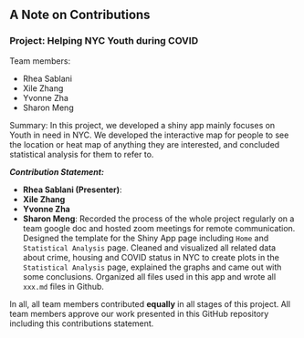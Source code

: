 ## A Note on Contributions

### Project: Helping NYC Youth during COVID

Team members: 
  - Rhea Sablani
  - Xile Zhang
  - Yvonne Zha
  - Sharon Meng

Summary: In this project, we developed a shiny app mainly focuses on Youth in need in NYC. We developed the interactive map for people to see the location or heat map of anything they are interested, and concluded statistical analysis for them to refer to.

***Contribution Statement:*** 
- **Rhea Sablani (Presenter)**: 
- **Xile Zhang**
- **Yvonne Zha**
- **Sharon Meng**: Recorded the process of the whole project regularly on a team google doc and hosted zoom meetings for remote communication. Designed the template for the Shiny App page including `Home` and `Statistical Analysis` page. Cleaned and visualized all related data about crime, housing and COVID status in NYC to create plots in the `Statistical Analysis` page, explained the graphs and came out with some conclusions. Organized all files used in this app and wrote all `xxx.md` files in Github. 





In all, all team members contributed **equally** in all stages of this project. All team members approve our work presented in this GitHub repository including this contributions statement.
